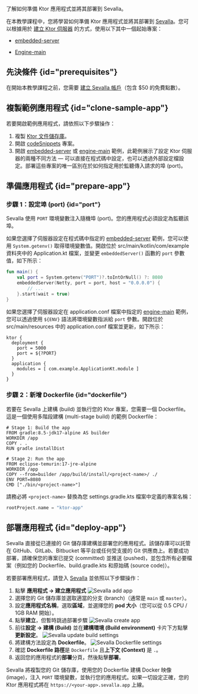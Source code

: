 [//]: # (title: Sevalla)

<show-structure for="chapter" depth="2"/>

<link-summary>了解如何準備 Ktor 應用程式並將其部署到 Sevalla。</link-summary>

在本教學課程中，您將學習如何準備 Ktor 應用程式並將其部署到 [Sevalla](https://sevalla.com/)。您可以根據用於 [建立 Ktor 伺服器](server-create-and-configure.topic) 的方式，使用以下其中一個起始專案：

*   [embedded-server](https://github.com/ktorio/ktor-documentation/tree/%ktor_version%/codeSnippets/snippets/embedded-server)

*   [Engine-main](https://github.com/ktorio/ktor-documentation/tree/%ktor_version%/codeSnippets/snippets/engine-main)

## 先決條件 {id="prerequisites"}

在開始本教學課程之前，您需要 [建立 Sevalla 帳戶](https://sevalla.com)（包含 $50 的免費點數）。

## 複製範例應用程式 {id="clone-sample-app"}

若要開啟範例應用程式，請依照以下步驟操作：

1.  複製 [Ktor 文件儲存庫](https://github.com/ktorio/ktor-documentation)。
2.  開啟 [codeSnippets](https://github.com/ktorio/ktor-documentation/tree/%ktor_version%/codeSnippets) 專案。
3.  開啟 [embedded-server](https://github.com/ktorio/ktor-documentation/tree/%ktor_version%/codeSnippets/snippets/embedded-server) 或 [engine-main](https://github.com/ktorio/ktor-documentation/tree/%ktor_version%/codeSnippets/snippets/engine-main) 範例，此範例展示了設定 Ktor 伺服器的兩種不同方法 — 可以直接在程式碼中設定，也可以透過外部設定檔設定。部署這些專案的唯一區別在於如何指定用於監聽傳入請求的埠 (port)。

## 準備應用程式 {id="prepare-app"}

### 步驟 1：設定埠 (port) {id="port"}

Sevalla 使用 `PORT` 環境變數注入隨機埠 (port)。您的應用程式必須設定為監聽該埠。

如果您選擇了伺服器設定在程式碼中指定的 [embedded-server](https://github.com/ktorio/ktor-documentation/tree/%ktor_version%/codeSnippets/snippets/embedded-server) 範例，您可以使用 `System.getenv()` 取得環境變數值。開啟位於 <Path>src/main/kotlin/com/example</Path> 資料夾中的 <Path>Application.kt</Path> 檔案，並變更 `embeddedServer()` 函數的 `port` 參數值，如下所示：

```kotlin
fun main() {
    val port = System.getenv("PORT")?.toIntOrNull() ?: 8080
    embeddedServer(Netty, port = port, host = "0.0.0.0") {
        // ...
    }.start(wait = true)
}
```

如果您選擇了伺服器設定在 <Path>application.conf</Path> 檔案中指定的 [engine-main](https://github.com/ktorio/ktor-documentation/tree/%ktor_version%/codeSnippets/snippets/engine-main) 範例，您可以透過使用 `${ENV}` 語法將環境變數指派給 `port` 參數。開啟位於 <Path>src/main/resources</Path> 中的 <Path>application.conf</Path> 檔案並更新，如下所示：

```hocon
ktor {
  deployment {
    port = 5000
    port = ${?PORT}
  }
  application {
    modules = [ com.example.ApplicationKt.module ]
  }
}
```

### 步驟 2：新增 Dockerfile {id="dockerfile"}

若要在 Sevalla 上建構 (build) 並執行您的 Ktor 專案，您需要一個 Dockerfile。這是一個使用多階段建構 (multi-stage build) 的範例 Dockerfile：

```docker
# Stage 1: Build the app
FROM gradle:8.5-jdk17-alpine AS builder
WORKDIR /app
COPY . .
RUN gradle installDist

# Stage 2: Run the app
FROM eclipse-temurin:17-jre-alpine
WORKDIR /app
COPY --from=builder /app/build/install/<project-name>/ ./
ENV PORT=8080
CMD ["./bin/<project-name>"]
```

請務必將 `<project-name>` 替換為您 <Path>settings.gradle.kts</Path> 檔案中定義的專案名稱：

```kotlin
rootProject.name = "ktor-app"
```

## 部署應用程式 {id="deploy-app"}

Sevalla 直接從已連接的 Git 儲存庫建構並部署您的應用程式。該儲存庫可以託管在 GitHub、GitLab、Bitbucket 等平台或任何受支援的 Git 供應商上。若要成功部署，請確保您的專案已提交 (committed) 並推送 (pushed)，並包含所有必要檔案（例如您的 Dockerfile、<Path>build.gradle.kts</Path> 和原始碼 (source code)）。

若要部署應用程式，請登入 [Sevalla](https://sevalla.com/) 並依照以下步驟操作：

1.  點擊 **應用程式 -> 建立應用程式**
    ![Sevalla add app](../images/sevalla-add-app.jpg)
2.  選擇您的 Git 儲存庫並選取適當的分支 (branch)（通常是 `main` 或 `master`）。
3.  設定**應用程式名稱**，選取**區域**，並選擇您的 **pod 大小**（您可以從 0.5 CPU / 1GB RAM 開始）。
4.  點擊**建立**，但暫時跳過部署步驟
    ![Sevalla create app](../images/sevalla-deployment-create-app.png)
5.  前往**設定 -> 建構 (Build)** 並在**建構環境 (Build environment)** 卡片下方點擊**更新設定**。
    ![Sevalla update build settings](../images/sevalla-deployment-update-build-settings.png)
6.  將建構方法設定為 **Dockerfile**。
    ![Sevalla Dockerfile settings](../images/sevalla-deployment-docker-settings.png)
7.  確認 **Dockerfile 路徑**是 `Dockerfile` 且**上下文 (Context)** 是 `.`。
8.  返回您的應用程式的**部署**分頁，然後點擊**部署**。

Sevalla 將複製您的 Git 儲存庫，使用您的 Dockerfile 建構 Docker 映像 (image)，注入 `PORT` 環境變數，並執行您的應用程式。如果一切設定正確，您的 Ktor 應用程式將在 `https://<your-app>.sevalla.app` 上線。